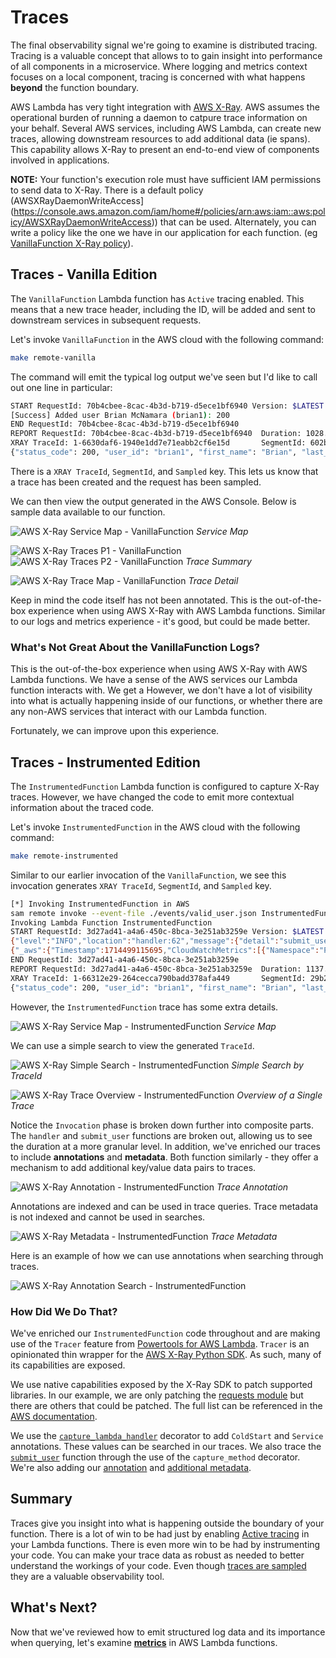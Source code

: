 # Traces

The final observability signal we're going to examine is distributed tracing. Tracing is a valuable concept that allows to to gain insight into performance of all components in a microservice. Where logging and metrics context focuses on a local component, tracing is concerned with what happens __beyond__ the function boundary.

AWS Lambda has very tight integration with [AWS X-Ray](https://aws.amazon.com/xray). AWS assumes the operational burden of running a daemon to catpure trace information on your behalf. Several AWS services, including AWS Lambda, can create new traces, allowing downstream resources to add additional data (ie spans). This capability allows X-Ray to present an end-to-end view of components involved in applications.

**NOTE:** Your function's execution role must have sufficient IAM permissions to send data to X-Ray. There is a default policy (AWSXRayDaemonWriteAccess](https://console.aws.amazon.com/iam/home#/policies/arn:aws:iam::aws:policy/AWSXRayDaemonWriteAccess)) that can be used. Alternately, you can write a policy like the one we have in our application for each function. (eg [VanillaFunction X-Ray policy](./template.yaml#L67)).

## Traces - Vanilla Edition

The `VanillaFunction` Lambda function has `Active` tracing enabled. This means that a new trace header, including the ID, will be added and sent to downstream services in subsequent requests.

Let's invoke `VanillaFunction` in the AWS cloud with the following command:

```bash
make remote-vanilla
```

The command will emit the typical log output we've seen but I'd like to call out one line in particular:

```bash
START RequestId: 70b4cbee-8cac-4b3d-b719-d5ece1bf6940 Version: $LATEST
[Success] Added user Brian McNamara (brian1): 200
END RequestId: 70b4cbee-8cac-4b3d-b719-d5ece1bf6940
REPORT RequestId: 70b4cbee-8cac-4b3d-b719-d5ece1bf6940  Duration: 1028.49 ms    Billed Duration: 1029 ms        Memory Size: 256 MB     Max Memory Used: 93 MB  Init Duration: 615.62 ms        
XRAY TraceId: 1-6630daf6-1940e1dd7e71eabb2cf6e15d       SegmentId: 602bd33a7480db5a     Sampled: true   
{"status_code": 200, "user_id": "brian1", "first_name": "Brian", "last_name": "McNamara", "email": "brian@mcnamara.com"}
```

There is a `XRAY TraceId`, `SegmentId`, and `Sampled` key. This lets us know that a trace has been created and the request has been sampled.

We can then view the output generated in the AWS Console. Below is sample data available to our function.

![AWS X-Ray Service Map - VanillaFunction](./img/traces/vanilla-function-traces-service-map.png)
_Service Map_

![AWS X-Ray Traces P1 - VanillaFunction](./img/traces/vanilla-function-traces-p1.png)
![AWS X-Ray Traces P2 - VanillaFunction](./img/traces/vanilla-function-traces-p2.png)
_Trace Summary_

![AWS X-Ray Trace Map - VanillaFunction](./img/traces/vanilla-function-traces-detail.png)
_Trace Detail_

Keep in mind the code itself has not been annotated. This is the out-of-the-box experience when using AWS X-Ray with AWS Lambda functions. Similar to our logs and metrics experience - it's good, but could be made better.

### What's Not Great About the VanillaFunction Logs?

This is the out-of-the-box experience when using AWS X-Ray with AWS Lambda functions. We have a sense of the AWS services our Lambda function interacts with. We get a However, we don't have a lot of visibility into what is actually happening inside of our functions, or whether there are any non-AWS services that interact with our Lambda function.

Fortunately, we can improve upon this experience.

## Traces - Instrumented Edition

The `InstrumentedFunction` Lambda function is configured to capture X-Ray traces. However, we have changed the code to emit more contextual information about the traced code.

Let's invoke `InstrumentedFunction` in the AWS cloud with the following command:

```bash
make remote-instrumented
```

Similar to our earlier invocation of the `VanillaFunction`, we see this invocation generates `XRAY TraceId`, `SegmentId`, and `Sampled` key.

```bash
[*] Invoking InstrumentedFunction in AWS
sam remote invoke --event-file ./events/valid_user.json InstrumentedFunction --stack-name $CFN_STACK --profile $AWS_PROFILE --region $AWS_REGION
Invoking Lambda Function InstrumentedFunction                                                                                              
START RequestId: 3d27ad41-a4a6-450c-8bca-3e251ab3259e Version: $LATEST
{"level":"INFO","location":"handler:62","message":{"detail":"submit_user successful","user_id":"brian1","first_name":"Brian","last_name":"McNamara","email":"brian@mcnamara.com"},"timestamp":"2024-04-30 17:45:15,695+0000","service":"instrumented-user-registration","cold_start":true,"function_name":"pycon2024-InstrumentedFunction-hQQueiDV6k81","function_memory_size":"256","function_arn":"arn:aws:lambda:us-east-1:408023262302:function:pycon2024-InstrumentedFunction-hQQueiDV6k81","function_request_id":"3d27ad41-a4a6-450c-8bca-3e251ab3259e","xray_trace_id":"1-66312e29-264cecca790badd378afa449"}
{"_aws":{"Timestamp":1714499115695,"CloudWatchMetrics":[{"Namespace":"Pycon2024","Dimensions":[["service"]],"Metrics":[{"Name":"SuccessfulSubmission","Unit":"Count"}]}]},"service":"instrumented-user-registration","SuccessfulSubmission":[1.0]}
END RequestId: 3d27ad41-a4a6-450c-8bca-3e251ab3259e
REPORT RequestId: 3d27ad41-a4a6-450c-8bca-3e251ab3259e  Duration: 1137.02 ms    Billed Duration: 1138 ms        Memory Size: 256 MB     Max Memory Used: 94 MB  Init Duration: 729.86 ms        
XRAY TraceId: 1-66312e29-264cecca790badd378afa449       SegmentId: 29b2db393960f3d1     Sampled: true   
{"status_code": 200, "user_id": "brian1", "first_name": "Brian", "last_name": "McNamara", "email": "brian@mcnamara.com"}
```

However, the `InstrumentedFunction` trace has some extra details.

![AWS X-Ray Service Map - InstrumentedFunction](./img/traces/instrumented-function-traces-service-map.png)
_Service Map_

We can use a simple search to view the generated `TraceId`.

![AWS X-Ray Simple Search - InstrumentedFunction](./img/traces/instrumented-function-traces-search-by-id.png)
_Simple Search by TraceId_

![AWS X-Ray Trace Overview - InstrumentedFunction](./img/traces/instrumented-function-traces-single-trace-detail.png)
_Overview of a Single Trace_

Notice the `Invocation` phase is broken down further into composite parts. The `handler` and `submit_user` functions are broken out, allowing us to see the duration at a more granular level. In addition, we've enriched our traces to include **annotations** and **metadata**. Both function similarly - they offer a mechanism to add additional key/value data pairs to traces.

![AWS X-Ray Annotation - InstrumentedFunction](./img/traces/instrumented-function-traces-annotation.png)
_Trace Annotation_

 Annotations are indexed and can be used in trace queries. Trace metadata is not indexed and cannot be used in searches.

 ![AWS X-Ray Metadata - InstrumentedFunction](./img/traces/instrumented-function-traces-metadata.png)
_Trace Metadata_

Here is an example of how we can use annotations when searching through traces.

![AWS X-Ray Annotation Search - InstrumentedFunction](./img/traces/instrumented-function-traces-search.png)


### How Did We Do That?

We've enriched our `InstrumentedFunction` code throughout and are making use of the `Tracer` feature from [Powertools for AWS Lambda](https://docs.powertools.aws.dev/lambda/python/latest/). `Tracer` is an opinionated thin wrapper for the [AWS X-Ray Python SDK](https://github.com/aws/aws-xray-sdk-python/). As such, many of its capabilities are exposed.

We use native capabilities exposed by the X-Ray SDK to patch supported libraries. In our example, we are only patching the [requests module](./function/instrumented/instrumented.py#L21) but there are others that could be patched. The full list can be referenced in the [AWS documentation](https://docs.aws.amazon.com/xray/latest/devguide/xray-sdk-python-patching.html).

We use the [`capture_lambda_handler`](./function/instrumented/instrumented.py#L52) decorator to add `ColdStart` and `Service` annotations. These values can be searched in our traces. We also trace the [`submit_user`](./function/instrumented/instrumented.py#L31) function through the use of the `capture_method` decorator. We're also adding our [annotation](./function/instrumented/instrumented.py#L33) and [additional metadata](./function/instrumented/instrumented.py#L34).

## Summary

Traces give you insight into what is happening outside the boundary of your function. There is a lot of win to be had just by enabling [Active tracing](./template.yaml#L48) in your Lambda functions. There is even more win to be had by instrumenting your code. You can make your trace data as robust as needed to better understand the workings of your code. Even though [traces are sampled](https://docs.aws.amazon.com/lambda/latest/dg/services-xray.html) they are a valuable observability tool.

## What's Next?

Now that we've reviewed how to emit structured log data and its importance when querying, let's examine [**metrics**](./README-METRICS.md) in AWS Lambda functions.